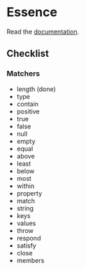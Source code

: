 # Essence

Read the [documentation](http://bound1ess.github.io/essence).

## Checklist

### Matchers

- length (done)
- type
- contain
- positive
- true
- false
- null
- empty
- equal
- above
- least
- below
- most
- within
- property
- match
- string
- keys
- values
- throw
- respond
- satisfy
- close
- members

